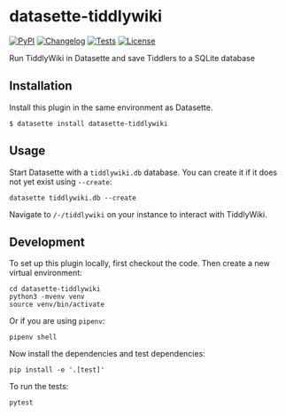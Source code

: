 # datasette-tiddlywiki

[![PyPI](https://img.shields.io/pypi/v/datasette-tiddlywiki.svg)](https://pypi.org/project/datasette-tiddlywiki/)
[![Changelog](https://img.shields.io/github/v/release/simonw/datasette-tiddlywiki?include_prereleases&label=changelog)](https://github.com/simonw/datasette-tiddlywiki/releases)
[![Tests](https://github.com/simonw/datasette-tiddlywiki/workflows/Test/badge.svg)](https://github.com/simonw/datasette-tiddlywiki/actions?query=workflow%3ATest)
[![License](https://img.shields.io/badge/license-Apache%202.0-blue.svg)](https://github.com/simonw/datasette-tiddlywiki/blob/main/LICENSE)

Run TiddlyWiki in Datasette and save Tiddlers to a SQLite database

## Installation

Install this plugin in the same environment as Datasette.

    $ datasette install datasette-tiddlywiki

## Usage

Start Datasette with a `tiddlywiki.db` database. You can create it if it does not yet exist using `--create`:

    datasette tiddlywiki.db --create

Navigate to `/-/tiddlywiki` on your instance to interact with TiddlyWiki.

## Development

To set up this plugin locally, first checkout the code. Then create a new virtual environment:

    cd datasette-tiddlywiki
    python3 -mvenv venv
    source venv/bin/activate

Or if you are using `pipenv`:

    pipenv shell

Now install the dependencies and test dependencies:

    pip install -e '.[test]'

To run the tests:

    pytest
